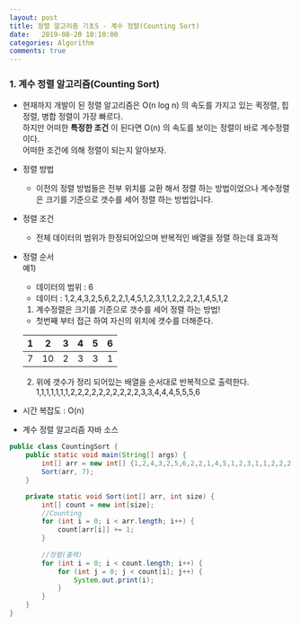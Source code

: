 ```yaml
---
layout: post
title: 정렬 알고리즘 기초5 - 계수 정렬(Counting Sort)
date:   2019-08-20 10:10:00
categories: Algorithm
comments: true 
---
```


### 1. 계수 정렬 알고리즘(Counting Sort)

- 현재까지 개발이 된 정렬 알고리즘은 O(n log n) 의 속도를 가지고 있는 퀵정렬, 힙정렬, 병합 정렬이 가장 빠르다.  
  하지만 어떠한 __특정한 조건__ 이 된다면 O(n) 의 속도를 보이는 정렬이 바로 계수정렬이다.  
  어떠한 조건에 의해 정렬이 되는지 알아보자.  
  
- 정렬 방법  
    - 이전의 정렬 방법들은 전부 위치를 교환 해서 정렬 하는 방법이었으나 계수정렬은 크기를 기준으로 갯수를 세어 정렬 하는 방법입니다.  

- 정렬 조건  
    - 전체 데이터의 범위가 한정되어있으며 반복적인 배열을 정렬 하는데 효과적  
 
- 정렬 순서  
    예1) 
    - 데이터의 범위 : 6  
    - 데이터 : 1,2,4,3,2,5,6,2,2,1,4,5,1,2,3,1,1,2,2,2,2,1,4,5,1,2
      
    1) 계수정렬은 크기를 기준으로 갯수를 세어 정렬 하는 방법!
    - 첫번째 부터 접근 하여 자신의 위치에 갯수를 더해준다.
    
    | 1 | 2 | 3 | 4 | 5 | 6 |
    |---|---|---|---|---|---|
    | 7 | 10 | 2 | 3 | 3 | 1 |
    
    2) 위에 갯수가 정리 되어있는 배열을 순서대로 반복적으로 출력한다.  
    1,1,1,1,1,1,1,2,2,2,2,2,2,2,2,2,2,3,3,4,4,4,5,5,5,6  
    
- 시간 복잡도 : O(n)  

- 계수 정렬 알고리즘 자바 소스
```java
public class CountingSort {
	public static void main(String[] args) {
		int[] arr = new int[] {1,2,4,3,2,5,6,2,2,1,4,5,1,2,3,1,1,2,2,2,2,1,4,5,1,2};
		Sort(arr, 7);
	}

	private static void Sort(int[] arr, int size) {
		int[] count = new int[size];
		//Counting
		for (int i = 0; i < arr.length; i++) {
			count[arr[i]] += 1;
		}
		
		//정렬(출력)
		for (int i = 0; i < count.length; i++) {
			for (int j = 0; j < count[i]; j++) {
				System.out.print(i);
			}
		}
	}
}
```
